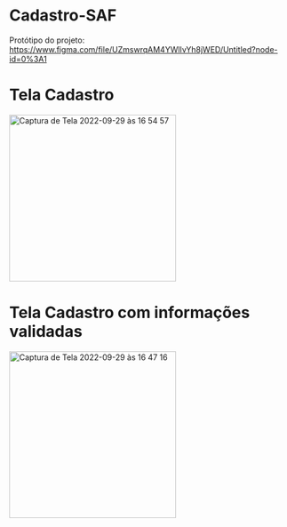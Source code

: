 # Cadastro-SAF

Protótipo do projeto: https://www.figma.com/file/UZmswrqAM4YWlIvYh8jWED/Untitled?node-id=0%3A1

# Tela Cadastro
<img width="300" alt="Captura de Tela 2022-09-29 às 16 54 57" src="https://user-images.githubusercontent.com/88786336/193129247-e9041465-9f93-48fc-becd-bee308f46e4d.png">

# Tela Cadastro com informações validadas
<img width="300" alt="Captura de Tela 2022-09-29 às 16 47 16" src="https://user-images.githubusercontent.com/88786336/193129349-9f4d62db-1aaf-45c0-a0f6-daa345fc2b45.png">
